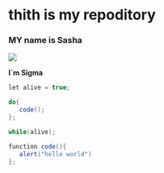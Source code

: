 # thith is my repoditory

### MY name is Sasha

![](https://user-images.githubusercontent.com/60629407/139448835-f652c6bd-02bf-4654-8e25-9d947acf7581.png)

**I`m Sigma**
```Java Script
let alive = true;

do{
   code();
};

while(alive);

function code(){
   alert("hello world")
};
```
